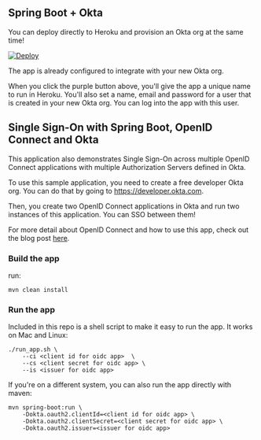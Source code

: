 ## Spring Boot + Okta

You can deploy directly to Heroku and provision an Okta org at the same time!

[![Deploy](https://www.herokucdn.com/deploy/button.svg)](https://heroku.com/deploy)

The app is already configured to integrate with your new Okta org.

When you click the purple button above, you'll give the app a unique name to run in Heroku. 
You'll also set a name, email and password for a user that is created in your new Okta org.
You can log into the app with this user.

## Single Sign-On with Spring Boot, OpenID Connect and Okta

This application also demonstrates Single Sign-On across multiple OpenID Connect applications
with multiple Authorization Servers defined in Okta.

To use this sample application, you need to create a free developer Okta org. You can do that by going to
https://developer.okta.com.

Then, you create two OpenID Connect applications in Okta and run two instances of this application. You can SSO between them!

For more detail about OpenID Connect and how to use this app, check out the blog post [here](https://developer.okta.com/blog/2019/05/02/spring-boot-single-sign-on-oauth-2).

### Build the app

run:

```mvn clean install```

### Run the app

Included in this repo is a shell script to make it easy to run the app. It works on Mac and Linux:

```
./run_app.sh \
    --ci <client id for oidc app>  \
    --cs <client secret for oidc app> \
    --is <issuer for oidc app>
```

If you're on a different system, you can also run the app directly with maven:

```
mvn spring-boot:run \
    -Dokta.oauth2.clientId=<client id for oidc app> \
    -Dokta.oauth2.clientSecret=<client secret for oidc app> \
    -Dokta.oauth2.issuer=<issuer for oidc app>
```

